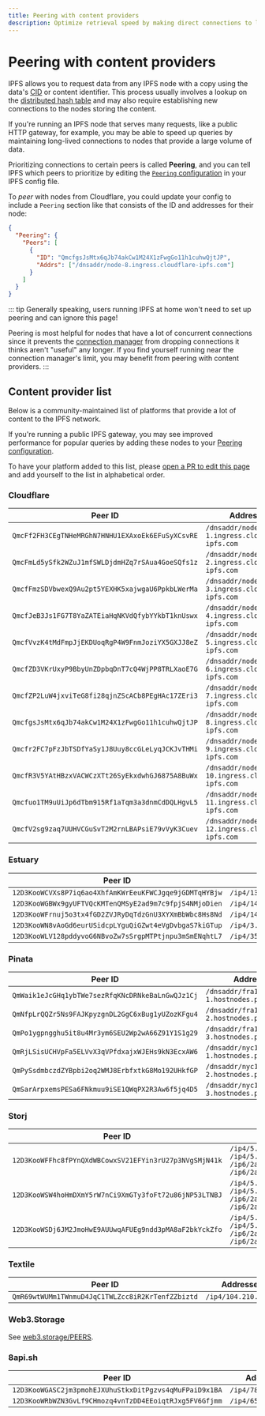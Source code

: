 ```yaml
---
title: Peering with content providers
description: Optimize retrieval speed by making direct connections to large content providers.
---
```


# Peering with content providers

IPFS allows you to request data from any IPFS node with a copy using the data's [CID][cid-explainer] or content identifier. This process usually involves a lookup on the [distributed hash table][dht-explainer] and may also require establishing new connections to the nodes storing the content.

If you're running an IPFS node that serves many requests, like a public HTTP gateway, for example, you may be able to speed up queries by maintaining long-lived connections to nodes that provide a large volume of data.

Prioritizing connections to certain peers is called **Peering**, and you can tell IPFS which peers to prioritize by editing the [`Peering` configuration][docs-peering-config] in your IPFS config file.

To _peer_ with nodes from Cloudflare, you could update your config to include a `Peering` section like that consists of the ID and addresses for their node:

```json
{
  "Peering": {
    "Peers": [
      {
        "ID": "QmcfgsJsMtx6qJb74akCw1M24X1zFwgGo11h1cuhwQjtJP",
        "Addrs": ["/dnsaddr/node-8.ingress.cloudflare-ipfs.com"]
      }
    ]
  }
}
```

::: tip
Generally speaking, users running IPFS at home won't need to set up peering and can ignore this page!

Peering is most helpful for nodes that have a lot of concurrent connections since it prevents the [connection manager][docs-connmgr] from dropping connections it thinks aren't "useful" any longer. If you find yourself running near the connection manager's limit, you may benefit from peering with content providers.
:::

## Content provider list

Below is a community-maintained list of platforms that provide a lot of content to the IPFS network.

If you're running a public IPFS gateway, you may see improved performance for popular queries by adding these nodes to your [Peering configuration][docs-peering-config].

To have your platform added to this list, please [open a PR to edit this page](https://github.com/ipfs/ipfs-docs/edit/main/docs/how-to/peering-with-content-providers.md) and add yourself to the list in alphabetical order.

### Cloudflare

| Peer ID                                          | Addresses                                      |
| -----------------------------------------------  | ---------------------------------------------  |
| `QmcFf2FH3CEgTNHeMRGhN7HNHU1EXAxoEk6EFuSyXCsvRE` | `/dnsaddr/node-1.ingress.cloudflare-ipfs.com`  |
| `QmcFmLd5ySfk2WZuJ1mfSWLDjdmHZq7rSAua4GoeSQfs1z` | `/dnsaddr/node-2.ingress.cloudflare-ipfs.com`  |
| `QmcfFmzSDVbwexQ9Au2pt5YEXHK5xajwgaU6PpkbLWerMa` | `/dnsaddr/node-3.ingress.cloudflare-ipfs.com`  |
| `QmcfJeB3Js1FG7T8YaZATEiaHqNKVdQfybYYkbT1knUswx` | `/dnsaddr/node-4.ingress.cloudflare-ipfs.com`  |
| `QmcfVvzK4tMdFmpJjEKDUoqRgP4W9FnmJoziYX5GXJJ8eZ` | `/dnsaddr/node-5.ingress.cloudflare-ipfs.com`  |
| `QmcfZD3VKrUxyP9BbyUnZDpbqDnT7cQ4WjPP8TRLXaoE7G` | `/dnsaddr/node-6.ingress.cloudflare-ipfs.com`  |
| `QmcfZP2LuW4jxviTeG8fi28qjnZScACb8PEgHAc17ZEri3` | `/dnsaddr/node-7.ingress.cloudflare-ipfs.com`  |
| `QmcfgsJsMtx6qJb74akCw1M24X1zFwgGo11h1cuhwQjtJP` | `/dnsaddr/node-8.ingress.cloudflare-ipfs.com`  |
| `Qmcfr2FC7pFzJbTSDfYaSy1J8Uuy8ccGLeLyqJCKJvTHMi` | `/dnsaddr/node-9.ingress.cloudflare-ipfs.com`  |
| `QmcfR3V5YAtHBzxVACWCzXTt26SyEkxdwhGJ6875A8BuWx` | `/dnsaddr/node-10.ingress.cloudflare-ipfs.com` |
| `Qmcfuo1TM9uUiJp6dTbm915Rf1aTqm3a3dnmCdDQLHgvL5` | `/dnsaddr/node-11.ingress.cloudflare-ipfs.com` |
| `QmcfV2sg9zaq7UUHVCGuSvT2M2rnLBAPsiE79vVyK3Cuev` | `/dnsaddr/node-12.ingress.cloudflare-ipfs.com` |

### Estuary

| Peer ID | Addresses |
| ------- | --------- |
|`12D3KooWCVXs8P7iq6ao4XhfAmKWrEeuKFWCJgqe9jGDMTqHYBjw`|`/ip4/139.178.68.217/tcp/6744`|
|`12D3KooWGBWx9gyUFTVQcKMTenQMSyE2ad9m7c9fpjS4NMjoDien`|`/ip4/147.75.49.71/tcp/6745`|
|`12D3KooWFrnuj5o3tx4fGD2ZVJRyDqTdzGnU3XYXmBbWbc8Hs8Nd`|`/ip4/147.75.86.255/tcp/6745`|
|`12D3KooWN8vAoGd6eurUSidcpLYguQiGZwt4eVgDvbgaS7kiGTup`|`/ip4/3.134.223.177/tcp/6745`|
|`12D3KooWLV128pddyvoG6NBvoZw7sSrgpMTPtjnpu3mSmENqhtL7`|`/ip4/35.74.45.12/udp/6746/quic`|

### Pinata

| Peer ID | Addresses |
| ------- | --------- |
|`QmWaik1eJcGHq1ybTWe7sezRfqKNcDRNkeBaLnGwQJz1Cj`|`/dnsaddr/fra1-1.hostnodes.pinata.cloud`|
|`QmNfpLrQQZr5Ns9FAJKpyzgnDL2GgC6xBug1yUZozKFgu4`|`/dnsaddr/fra1-2.hostnodes.pinata.cloud`|
|`QmPo1ygpngghu5it8u4Mr3ym6SEU2Wp2wA66Z91Y1S1g29`|`/dnsaddr/fra1-3.hostnodes.pinata.cloud`|
|`QmRjLSisUCHVpFa5ELVvX3qVPfdxajxWJEHs9kN3EcxAW6`|`/dnsaddr/nyc1-1.hostnodes.pinata.cloud`|
|`QmPySsdmbczdZYBpbi2oq2WMJ8ErbfxtkG8Mo192UHkfGP`|`/dnsaddr/nyc1-2.hostnodes.pinata.cloud`|
|`QmSarArpxemsPESa6FNkmuu9iSE1QWqPX2R3Aw6f5jq4D5`|`/dnsaddr/nyc1-3.hostnodes.pinata.cloud`|

### Storj

| Peer ID | Addresses |
| ------- | --------- |
|`12D3KooWFFhc8fPYnQXdWBCowxSV21EFYin3rU27p3NVgSMjN41k`|`/ip4/5.161.92.43/tcp/4001`<br/>`/ip4/5.161.92.43/udp/4001/quic`<br/>`/ip6/2a01:4ff:f0:3b1e::1/tcp/4001`<br/>`/ip6/2a01:4ff:f0:3b1e::1/udp/4001/quic`|
|`12D3KooWSW4hoHmDXmY5rW7nCi9XmGTy3foFt72u86jNP53LTNBJ`|`/ip4/5.161.55.227/tcp/4001`<br/>`/ip4/5.161.55.227/udp/4001/quic`<br/>`/ip6/2a01:4ff:f0:1e5a::1/tcp/4001`<br/>`/ip6/2a01:4ff:f0:1e5a::1/udp/4001/quic`|
|`12D3KooWSDj6JM2JmoHwE9AUUwqAFUEg9ndd3pMA8aF2bkYckZfo`|`/ip4/5.161.92.36/tcp/4001`<br/>`/ip4/5.161.92.36/udp/4001/quic`<br/>`/ip6/2a01:4ff:f0:3764::1/tcp/4001`<br/>`/ip6/2a01:4ff:f0:3764::1/udp/4001/quic`|

### Textile

| Peer ID | Addresses |
| ------- | --------- |
|`QmR69wtWUMm1TWnmuD4JqC1TWLZcc8iR2KrTenfZZbiztd`|`/ip4/104.210.43.77`|

### Web3.Storage

See [web3.storage/PEERS](https://github.com/web3-storage/web3.storage/blob/main/PEERS).

### 8api.sh

| Peer ID | Addresses |
| ------- | --------- |
|`12D3KooWGASC2jm3pmohEJXUhuStkxDitPgzvs4qMuFPaiD9x1BA`|`/ip4/78.46.108.24`|
|`12D3KooWRbWZN3GvLf9CHmozq4vnTzDD4EEoiqtRJxg5FV6Gfjmm`|`/ip4/65.109.19.136`|

[dht-explainer]: ../concepts/how-ipfs-works.md#distributed-hash-tables-dhts
[cid-explainer]: ../concepts/content-addressing.md
[docs-peering-config]: ../how-to/configure-node.md
[docs-connmgr]: ../how-to/configure-node.md
